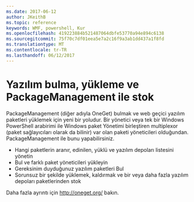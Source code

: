 ```yaml
---
ms.date: 2017-06-12
author: JKeithB
ms.topic: reference
keywords: WMF, powershell, Kur
ms.openlocfilehash: 419223884b521487064dbfe53770a94e894c6138
ms.sourcegitcommit: 75f70c7df01eea5e7a2c16f9a3ab1dd437a1f8fd
ms.translationtype: MT
ms.contentlocale: tr-TR
ms.lasthandoff: 06/12/2017
---
```

# <a name="software-discovery-install-and-inventory-with-packagemanagement"></a>Yazılım bulma, yükleme ve PackageManagement ile stok

PackageManagement (diğer adıyla OneGet) bulmak ve web geçici yazılım paketleri yüklemek için yeni bir yoludur. Bir yönetici veya tek bir Windows PowerShell arabirimi ile Windows paket Yönetimi birleştiren multiplexor (paket sağlayıcıları olarak da bilinir) var olan paketi yöneticileri olduğundan. PackageManagement ile bunu yapabilirsiniz.

-   Hangi paketlerin aranır, edinilen, yüklü ve yazılım depoları listesini yönetin
-   Bul ve farklı paket yöneticileri yükleyin
-   Gereksinim duyduğunuz yazılım paketleri Bul
-   Sorunsuz bir şekilde yüklemek, kaldırmak ve bir veya daha fazla yazılım depoları paketlerinden stok

Daha fazla ayrıntı için http://oneget.org/ bakın.

